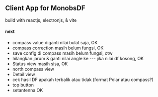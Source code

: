 ## Client App for MonobsDF

build with reactjs, electronjs, & vite

#### next

- compass value diganti nilai bulat saja, OK
- compass correction masih belum fungsi, OK
- save config di compass masih belum fungsi, otw
- hilangkan jarum & ganti nilai angle ke --- jika nilai df kosong, OK
- Status view masih sisa, OK
- north compass view
- Detail view
- cek hasil DF apakah terbalik atau tidak (format Polar atau compass?)
- top button
- setantenna OK